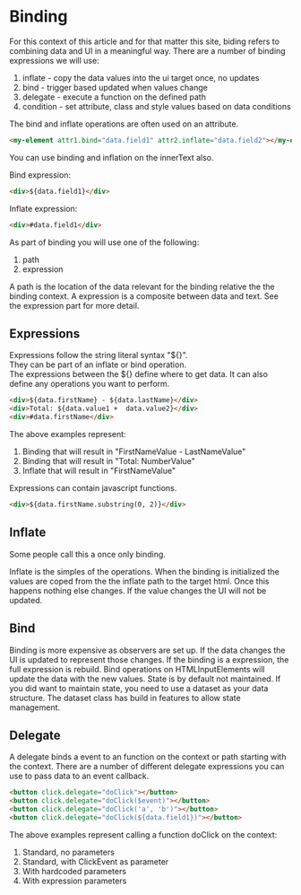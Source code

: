 # Binding
For this context of this article and for that matter this site, biding refers to combining data and UI in a meaningful way.
There are a number of binding expressions we will use:

1. inflate - copy the data values into the ui target once, no updates
1. bind - trigger based updated when values change
1. delegate - execute a function on the defined path
1. condition - set attribute, class and style values based on data conditions

The bind and inflate operations are often used on an attribute.

```html
<my-element attr1.bind="data.field1" attr2.inflate="data.field2"></my-element> 
```

You can use binding and inflation on the innerText also.

Bind expression:
```html
<div>${data.field1}</div>
```

Inflate expression:
```html
<div>#data.field1</div>
```

As part of binding you will use one of the following:

1. path
1. expression

A path is the location of the data relevant for the binding relative the the binding context.
A expression is a composite between data and text. See the expression part for more detail.

## Expressions
Expressions follow the string literal syntax "${}".  
They can be part of an inflate or bind operation.  
The expressions between the ${} define where to get data.
It can also define any operations you want to perform.

```html
<div>${data.firstName} - ${data.lastName}</div>
<div>Total: ${data.value1 +  data.value2}</div>
<div>#data.firstName</div>
```

The above examples represent:

1. Binding that will result in "FirstNameValue - LastNameValue"
1. Binding that will result in "Total: NumberValue"
1. Inflate that will result in "FirstNameValue"

Expressions can contain javascript functions.

```html
<div>${data.firstName.substring(0, 2)}</div>
```

## Inflate
Some people call this a once only binding.

Inflate is the simples of the operations.
When the binding is initialized the values are coped from the the inflate path to the target html.
Once this happens nothing else changes.
If the value changes the UI will not be updated.

## Bind
Binding is more expensive as observers are set up.
If the data changes the UI is updated to represent those changes.
If the binding is a expression, the full expression is rebuild.
Bind operations on HTMLInputElements will update the data with the new values. 
State is by default not maintained.
If you did want to maintain state, you need to use a dataset as your data structure.
The dataset class has build in features to allow state management.

## Delegate
A delegate binds a event to an function on the context or path starting with the context.
There are a number of different delegate expressions you can use to pass data to an event callback.

```html
<button click.delegate="doClick"></button>
<button click.delegate="doClick($event)"></button>
<button click.delegate="doClick('a', 'b')"></button>
<button click.delegate="doClick(${data.field1})"></button>
```

The above examples represent calling a function doClick on the context:

1. Standard, no parameters
1. Standard, with ClickEvent as parameter
1. With hardcoded parameters
1. With expression parameters